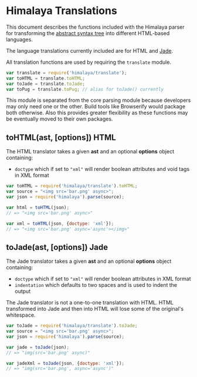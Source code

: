 # Himalaya Translations

This document describes the functions included with the Himalaya parser for transforming the [abstract syntax tree](https://github.com/andrejewski/himalaya/tree/master/docs/ast-spec.md) into different HTML-based languages.

The language translations currently included are for HTML and [Jade](http://jade-lang.com/).

All translation functions are used by requiring the `translate` module.

```js
var translate = require('himalaya/translate');
var toHTML = translate.toHTML;
var toJade = translate.toJade;
var toPug = translate.toPug; // alias for toJade() currently
```

This module is separated from the core parsing module because developers may only need one or the other. Build tools like Browserify would package both otherwise. Also this provides greater flexibility as these functions may be eventually moved to their own packages.

## toHTML(ast, [options]) HTML
The HTML translator takes a given **ast** and an optional **options** object containing:

- `doctype` which if set to `"xml"` will render boolean attributes and void tags in XML format

```js
var toHTML = require('himalaya/translate').toHTML;
var source = "<img src='bar.png' async>";
var json = require('himalaya').parse(source);

var html = toHTML(json);
// => "<img src='bar.png' async>"

var xml = toHTML(json, {doctype: 'xml'});
// => "<img src='bar.png' async='async'></img>"
```

## toJade(ast, [options]) Jade
The Jade translator takes a given **ast** and an optional **options** object containing:

- `doctype` which if set to `"xml"` will render boolean attributes in XML format
- `indentation` which defaults to two spaces and is used to indent the output

The Jade translator is not a one-to-one translation with HTML. HTML transformed into Jade and then into HTML will lose some of the original's whitespace.

```js
var toJade = require('himalaya/translate').toJade;
var source = "<img src='bar.png' async>";
var json = require('himalaya').parse(source);

var jade = toJade(json);
// => "img(src='bar.png' async)"

var jadeXml = toJade(json, {doctype: 'xml'});
// => "img(src='bar.png', async='async')"
```
